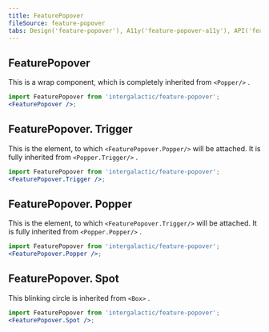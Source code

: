 ```yaml
---
title: FeaturePopover
fileSource: feature-popover
tabs: Design('feature-popover'), A11y('feature-popover-a11y'), API('feature-popover-api'), Example('feature-popover-code'), Changelog('feature-popover-changelog')
---
```


## FeaturePopover

This is a wrap component, which is completely inherited from `<Popper/>` .

```jsx
import FeaturePopover from 'intergalactic/feature-popover';
<FeaturePopover />;
```

<TypesView type="PopperProps" :types={...types} />

## FeaturePopover. Trigger

This is the element, to which `<FeaturePopover.Popper/>` will be attached. It is fully inherited from `<Popper.Trigger/>` .

```jsx
import FeaturePopover from 'intergalactic/feature-popover';
<FeaturePopover.Trigger />;
```

<TypesView type="PopperTriggerProps" :types={...types} />

## FeaturePopover. Popper

This is the element, to which `<FeaturePopover.Trigger/>` will be attached. It is fully inherited from `<Popper.Popper/>` .

```jsx
import FeaturePopover from 'intergalactic/feature-popover';
<FeaturePopover.Popper />;
```

<TypesView type="FeaturePopoverPopperProps" :types={...types} />

## FeaturePopover. Spot

This blinking circle is inherited from `<Box>` .

```jsx
import FeaturePopover from 'intergalactic/feature-popover';
<FeaturePopover.Spot />;
```

<script setup>import { data as types } from '@types.data.ts'; </script>
